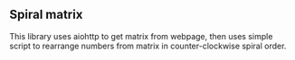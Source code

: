 ## Spiral matrix

This library uses aiohttp to get matrix from webpage, then uses simple script to rearrange numbers from matrix in counter-clockwise spiral order.

